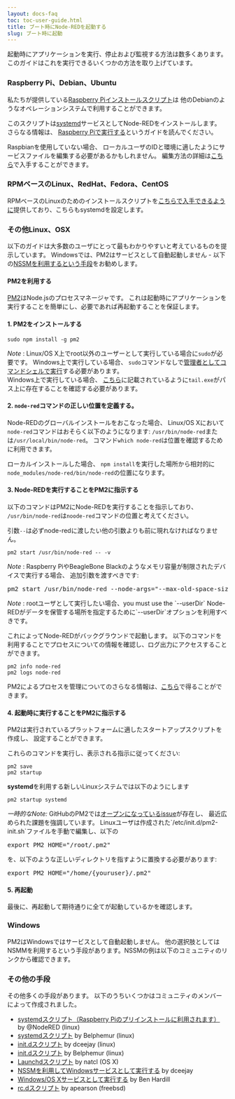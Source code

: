 ```yaml
---
layout: docs-faq
toc: toc-user-guide.html
title: ブート時にNode-REDを起動する
slug: ブート時に起動
---
```


起動時にアプリケーションを実行、停止および監視する方法は数多くあります。
このガイドはこれを実行できるいくつかの方法を取り上げています。

### Raspberry Pi、Debian、Ubuntu

私たちが提供している[Raspberry Piインストールスクリプト](/docs/getting-started/raspberrypi)は
他のDebianのようなオペレーションシステムで利用することができます。

このスクリプトは[systemd](https://wiki.debian.org/systemd)サービスとしてNode-REDをインストールします。
さらなる情報は、
[Raspberry Piで実行する](/docs/getting-started/raspberrypi#起動時に自動起動する)というガイドを読んでください。

Raspbianを使用していない場合、
ローカルユーザのIDと環境に適したようにサービスファイルを編集する必要があるかもしれません。
編集方法の詳細は[こちら](/docs/faq/customising-systemd-on-pi)で入手することができます。

### RPMベースのLinux、RedHat、Fedora、CentOS

RPMベースのLinuxのためのインストールスクリプトを[こちらで入手できるように](https://github.com/node-red/linux-installers)提供しており、こちらもsystemdを設定します。

### その他Linux、OSX

以下のガイドは大多数のユーザにとって最もわかりやすいと考えているものを提示しています。
Windowsでは、PM2はサービスとして自動起動しません - 
以下の[NSSMを利用するという手段](#その他の手段)をお勧めします。

#### PM2を利用する

[PM2](https://github.com/Unitech/pm2)はNode.jsのプロセスマネージャです。
これは起動時にアプリケーションを実行することを簡単にし、必要であれば再起動することを保証します。

#### 1. PM2をインストールする

    sudo npm install -g pm2

<div class="doc-callout">
<em>Note</em> : Linux/OS X上でroot以外のユーザーとして実行している場合に<code>sudo</code>が必要です。
Windows上で実行している場合、
<code>sudo</code>コマンドなしで<a href="https://technet.microsoft.com/en-gb/library/cc947813%28v=ws.10%29.aspx">管理者としてコマンドシェルで実行</a>する必要があります。
</div>

<div class="doc-callout">
Windows上で実行している場合、
<a href="https://github.com/Unitech/PM2/blob/development/ADVANCED_README.md#windows">こちら</a>に記載されているように<code>tail.exe</code>がパス上に存在することを確認する必要があります。
</div>

#### 2. `node-red`コマンドの正しい位置を定義する。

Node-REDのグローバルインストールをおこなった場合、
Linux/OS Xにおいて`node-red`コマンドはおそらく以下のようになります: `/usr/bin/node-red`または`/usr/local/bin/node-red`。
コマンド`which node-red`は位置を確認するために利用できます。

ローカルインストールした場合、
`npm install`を実行した場所から相対的に`node_modules/node-red/bin/node-red`の位置になります。

#### 3. Node-REDを実行することをPM2に指示する

以下のコマンドはPM2にNode-REDを実行することを指示しており、
`/usr/bin/node-red`は`noode-red`コマンドの位置と考えてください。

引数`--`は必ずnode-redに渡したい他の引数よりも前に現れなければなりません。

    pm2 start /usr/bin/node-red -- -v

<div class="doc-callout">
<em>Note</em> : Raspberry PiやBeagleBone Blackのようなメモリ容量が制限されたデバイスで実行する場合、
追加引数を渡すべきです:

<pre>pm2 start /usr/bin/node-red --node-args="--max-old-space-size=128" -- -v</pre>
</div>

<div class="doc-callout">
<em>Note</em> : rootユーザとして実行したい場合、you must use the `--userDir`
Node-REDがデータを保管する場所を指定するために`--userDir`オプションを利用すべきです。
</div>

これによってNode-REDがバックグラウンドで起動します。
以下のコマンドを利用することでプロセスについての情報を確認し、ログ出力にアクセスすることができます。

    pm2 info node-red
    pm2 logs node-red

PM2によるプロセスを管理についてのさらなる情報は、[こちら](https://github.com/Unitech/pm2#process-management)で得ることができます。

#### 4. 起動時に実行することをPM2に指示する

PM2は実行されているプラットフォームに適したスタートアップスクリプトを作成し、
設定することができます。

これらのコマンドを実行し、表示される指示に従ってください:

    pm2 save
    pm2 startup

**systemd**を利用する新しいLinuxシステムでは以下のようにします

    pm2 startup systemd

<div class="doc-callout">
<em>一時的なNote:</em> GitHubのPM2では<a href="https://github.com/Unitech/PM2/issues/1321">オープンになっているissue</a>が存在し、
最近広められた課題を強調しています。
Linuxユーザは作成された`/etc/init.d/pm2-init.sh`ファイルを手動で編集し、以下の

<pre>export PM2_HOME="/root/.pm2"</pre>

を、以下のような正しいディレクトリを指すように置換する必要があります:

<pre>export PM2_HOME="/home/{youruser}/.pm2"</pre>
</div>

#### 5. 再起動

最後に、再起動して期待通りに全てが起動しているかを確認します。

### Windows

PM2はWindowsではサービスとして自動起動しません。
他の選択肢としてはNSMMを利用するという手段があります。NSSMの例は以下のコミュニティのリンクから確認できます。


### その他の手段

その他多くの手段があります。
以下のうちいくつかはコミュニティのメンバーによって作成されました。

 - [systemdスクリプト（Raspberry Piのプリインストールに利用されます）](https://raw.githubusercontent.com/node-red/linux-installers/master/resources/nodered.service) by @NodeRED (linux)
 - [systemdスクリプト](https://gist.github.com/Belphemur/3f6d3bf211b0e8a18d93) by Belphemur (linux)
 - [init.dスクリプト](https://gist.github.com/bigmonkeyboy/9962293)  by dceejay (linux)
 - [init.dスクリプト](https://gist.github.com/Belphemur/cf91100f81f2b37b3e94) by Belphemur (linux)
 - [Launchdスクリプト](https://gist.github.com/natcl/4688162920f368707613) by natcl (OS X)
 - [NSSMを利用してWindowsサービスとして実行する](https://gist.github.com/dceejay/576b4847f0a17dc066db) by dceejay
 - [Windows/OS Xサービスとして実行する](http://www.hardill.me.uk/wordpress/2014/05/30/running-node-red-as-a-windows-or-osx-service/)  by Ben Hardill
 - [rc.dスクリプト](https://gist.github.com/apearson/56a2cd137099dbeaf6683ef99aa43ce0) by apearson (freebsd)
